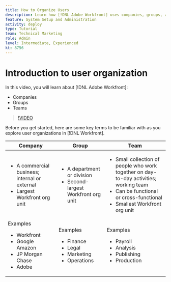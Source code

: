 ```yaml
---
title: How to Organize Users
description: Learn how [!DNL Adobe Workfront] uses companies, groups, and teams for user organization and permissions to work items.
feature: System Setup and Administration
activity: deploy
type: Tutorial
team: Technical Marketing
role: Admin
level: Intermediate, Experienced
kt: 8756
---
```

# Introduction to user organization

In this video, you will learn about [!DNL Adobe Workfront]:

* Companies
* Groups
* Teams

>[!VIDEO](https://video.tv.adobe.com/v/335068/?quality=12)

Before you get started, here are some key terms to be familiar with as you explore user organizations in [!DNL Workfront].

| Company | Group | Team |
| --- | --- | --- |
| <ul><li>A commercial business; internal or external</li><li>Largest Workfront org unit</li></ul>| <ul><li>A department or division</li><li>Second-largest Workfront org unit</li></ul> | <ul><li>Small collection of people who work together on day-to-day activities; working team</li><li>Can be functional or cross-functional</li><li>Smallest Workfront org unit</li></ul> |
| Examples <ul><li>Workfront</li><li>Google Amazon</li><li>JP Morgan Chase</li><li>Adobe</li></ul> | Examples <ul><li>Finance</li><li>Legal</li><li>Marketing</li><li>Operations</li></ul> | Examples <ul><li>Payroll</li><li>Analysis</li><li>Publishing</li><li>Production</li></ul> |




